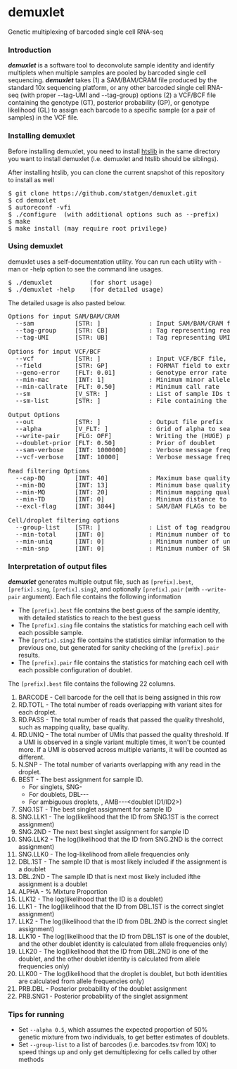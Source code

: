# demuxlet
Genetic multiplexing of barcoded single cell RNA-seq

### Introduction

**_demuxlet_** is a software tool to deconvolute sample identity and identify multiplets when multiple samples are pooled by barcoded single cell sequencing.
**_demuxlet_** takes (1) a SAM/BAM/CRAM file produced by the standard 10x sequencing platform, or any other barcoded single cell RNA-seq (with proper --tag-UMI and --tag-group) options (2) a VCF/BCF file containing the genotype (GT), posterior probability (GP), or genotype likelihood (GL) to assign each barcode to a specific sample (or a pair of samples) in the VCF file. 

### Installing demuxlet

Before installing demuxlet, you need to install [htslib](https://github.com/samtools/htslib) in the same directory you want to install demuxlet (i.e. demuxlet and htslib should be siblings).

After installing htslib, you can clone the current snapshot of this repository to install as well

<pre>
$ git clone https://github.com/statgen/demuxlet.git
$ cd demuxlet
$ autoreconf -vfi
$ ./configure  (with additional options such as --prefix)
$ make
$ make install (may require root privilege)
</pre>

### Using demuxlet

demuxlet uses a self-documentation utility. You can run each utility with -man or -help option to see the command line usages.

<pre>
$ ./demuxlet          (for short usage)
$ ./demuxlet -help    (for detailed usage)
</pre>

The detailed usage is also pasted below.

<pre>
Options for input SAM/BAM/CRAM
  --sam           [STR: ]             : Input SAM/BAM/CRAM file. Must be sorted by coordinates and indexed
  --tag-group     [STR: CB]           : Tag representing readgroup or cell barcodes, in the case to partition the BAM file into multiple groups. For 10x genomics, use CB
  --tag-UMI       [STR: UB]           : Tag representing UMIs. For 10x genomiucs, use UB

Options for input VCF/BCF
  --vcf           [STR: ]             : Input VCF/BCF file, containing the individual genotypes (GT), posterior probability (GP), or genotype likelihood (PL)
  --field         [STR: GP]           : FORMAT field to extract the genotype, likelihood, or posterior from
  --geno-error    [FLT: 0.01]         : Genotype error rate (must be used with --field GT)
  --min-mac       [INT: 1]            : Minimum minor allele frequency
  --min-callrate  [FLT: 0.50]         : Minimum call rate
  --sm            [V_STR: ]           : List of sample IDs to compare to (default: use all)
  --sm-list       [STR: ]             : File containing the list of sample IDs to compare

Output Options
  --out           [STR: ]             : Output file prefix
  --alpha         [V_FLT: ]           : Grid of alpha to search for (default is 0.1, 0.2, 0.3, 0.4, 0.5)
  --write-pair    [FLG: OFF]          : Writing the (HUGE) pair file
  --doublet-prior [FLT: 0.50]         : Prior of doublet
  --sam-verbose   [INT: 1000000]      : Verbose message frequency for SAM/BAM/CRAM
  --vcf-verbose   [INT: 10000]        : Verbose message frequency for VCF/BCF

Read filtering Options
  --cap-BQ        [INT: 40]           : Maximum base quality (higher BQ will be capped)
  --min-BQ        [INT: 13]           : Minimum base quality to consider (lower BQ will be skipped)
  --min-MQ        [INT: 20]           : Minimum mapping quality to consider (lower MQ will be ignored)
  --min-TD        [INT: 0]            : Minimum distance to the tail (lower will be ignored)
  --excl-flag     [INT: 3844]         : SAM/BAM FLAGs to be excluded

Cell/droplet filtering options
  --group-list    [STR: ]             : List of tag readgroup/cell barcode to consider in this run. All other barcodes will be ignored. This is useful for parallelized run
  --min-total     [INT: 0]            : Minimum number of total reads for a droplet/cell to be considered
  --min-uniq      [INT: 0]            : Minimum number of unique reads (determined by UMI/SNP pair) for a droplet/cell to be considered
  --min-snp       [INT: 0]            : Minimum number of SNPs with coverage for a droplet/cell to be considered
</pre>

### Interpretation of output files

**_demuxlet_** generates multiple output file, such as `[prefix].best`, `[prefix].sing`, `[prefix].sing2`, and optionally `[prefix].pair` (with `--write-pair` argument). Each file contains the following information
* The `[prefix].best` file contains the best guess of the sample identity, with detailed statistics to reach to the best guess
* The `[prefix].sing` file contains the statistics for matching each cell with each possible sample.
* The `[prefix].sing2` file contains the statistics similar information to the previous one, but generated for sanity checking of the `[prefix].pair` results.
* The `[prefix].pair` file contains the statistics for matching each cell with each possible configuration of doublet. 

The `[prefix].best` file contains the following 22 columns.
 1. BARCODE - Cell barcode for the cell that is being assigned in this row
 2. RD.TOTL - The total number of reads overlapping with variant sites for each droplet.
 3. RD.PASS - The total number of reads that passed the quality threshold, such as mapping quality, base quality. 
 4. RD.UNIQ - The total number of UMIs that passed the quality threshold. If a UMI is observed in a single variant multiple times, it won't be counted more. If a UMI is observed across multiple variants, it will be counted as different.
 5. N.SNP   - The total number of variants overlapping with any read in the droplet.
 6. BEST    - The best assignment for sample ID.
    * For singlets, SNG-<sample ID>
    * For doublets, DBL-<sample ID1>-<sampleID2>-<mixture rate>
    * For ambiguous droplets, , AMB-<best-singlet-sampleID>-<next-best-singlet-sampleID>-<doublet ID1/ID2>)
 1. SNG.1ST - The best singlet assignment for sample ID
 1. SNG.LLK1 - The log(likelihood that the ID from SNG.1ST is the correct assignment)       
 1. SNG.2ND - The next best singlet assignment for sample ID
 1. SNG.LLK2 - The log(likelihood that the ID from SNG.2ND is the correct assignment)        
 1. SNG.LLK0 - The log-likelihood from allele frequencies only      
 1. DBL.1ST - The sample ID that is most likely included if the assignment is a doublet
 1. DBL.2ND - The sample ID that is next most likely included ifthe assignment is a doublet
 1. ALPHA   - % Mixture Proportion
 1. LLK12   - The log(likelihood that the ID is a doublet)
 1. LLK1    - The log(likelihood that the ID from DBL.1ST is the correct singlet assignment)
 1. LLK2    - The log(likelihood that the ID from DBL.2ND is the correct singlet assignment)
 1. LLK10   - The log(likelihood that the ID from DBL.1ST is one of the doublet, and the other doublet identity is calculated from allele frequencies only)   
 1. LLK20   - The log(likelihood that the ID from DBL.2ND is one of the doublet, and the other doublet identity is calculated from allele frequencies only)   
 1. LLK00   - The log(likelihood that the droplet is doublet, but both identities are calculated from allele frequencies only)
  1. PRB.DBL - Posterior probability of the doublet assignment
  1. PRB.SNG1 - Posterior probability of the singlet assignment
    
### Tips for running

* Set `--alpha 0.5`, which assumes the expected proportion of 50% genetic mixture from two individuals, to get better estimates of doublets.
* Set `--group-list` to a list of barcodes (i.e. barcodes.tsv from 10X) to speed things up and only get demultiplexing for cells called by other methods
